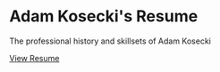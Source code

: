 # Adam Kosecki's Resume

The professional history and skillsets of Adam Kosecki

[View Resume](http://adamkosecki.com)
